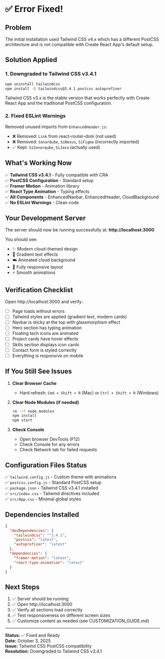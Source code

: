 # ✅ Error Fixed!

## Problem
The initial installation used Tailwind CSS v4.x which has a different PostCSS architecture and is not compatible with Create React App's default setup.

## Solution Applied

### 1. Downgraded to Tailwind CSS v3.4.1
```bash
npm uninstall tailwindcss
npm install -D tailwindcss@3.4.1 postcss autoprefixer
```

Tailwind CSS v3.x is the stable version that works perfectly with Create React App and the traditional PostCSS configuration.

### 2. Fixed ESLint Warnings
Removed unused imports from `EnhancedHeader.js`:
- ❌ Removed: `Link` from react-router-dom (not used)
- ❌ Removed: `SonarQube`, `SiNexus`, `SiFigma` (incorrectly imported)
- ✅ Kept: `SiSonarqube`, `SiJava` (actually used)

## What's Working Now

✅ **Tailwind CSS v3.4.1** - Fully compatible with CRA  
✅ **PostCSS Configuration** - Standard setup  
✅ **Framer Motion** - Animation library  
✅ **React Type Animation** - Typing effects  
✅ **All Components** - EnhancedNavbar, EnhancedHeader, CloudBackground  
✅ **No ESLint Warnings** - Clean code  

## Your Development Server

The server should now be running successfully at:
**http://localhost:3000**

You should see:
- ✨ Modern cloud-themed design
- 🎨 Gradient text effects
- ☁️ Animated cloud background
- 📱 Fully responsive layout
- ⚡ Smooth animations

## Verification Checklist

Open http://localhost:3000 and verify:

- [ ] Page loads without errors
- [ ] Tailwind styles are applied (gradient text, modern cards)
- [ ] Navbar is sticky at the top with glassmorphism effect
- [ ] Hero section has typing animation
- [ ] Floating tech icons are animated
- [ ] Project cards have hover effects
- [ ] Skills section displays icon cards
- [ ] Contact form is styled correctly
- [ ] Everything is responsive on mobile

## If You Still See Issues

1. **Clear Browser Cache**
   - Hard refresh: `Cmd + Shift + R` (Mac) or `Ctrl + Shift + R` (Windows)

2. **Clear Node Modules (if needed)**
   ```bash
   rm -rf node_modules
   npm install
   npm start
   ```

3. **Check Console**
   - Open browser DevTools (F12)
   - Check Console for any errors
   - Check Network tab for failed requests

## Configuration Files Status

✅ `tailwind.config.js` - Custom theme with animations  
✅ `postcss.config.js` - Standard PostCSS setup  
✅ `package.json` - Tailwind CSS v3.4.1 installed  
✅ `src/index.css` - Tailwind directives included  
✅ `src/App.css` - Minimal global styles  

## Dependencies Installed

```json
{
  "devDependencies": {
    "tailwindcss": "^3.4.1",
    "postcss": "latest",
    "autoprefixer": "latest"
  },
  "dependencies": {
    "framer-motion": "latest",
    "react-type-animation": "latest"
  }
}
```

## Next Steps

1. ✅ Server should be running
2. ✅ Open http://localhost:3000
3. ✅ Verify all sections load correctly
4. ✅ Test responsiveness on different screen sizes
5. ✅ Customize content as needed (see CUSTOMIZATION_GUIDE.md)

---

**Status:** ✅ Fixed and Ready  
**Date:** October 3, 2025  
**Issue:** Tailwind CSS PostCSS compatibility  
**Resolution:** Downgraded to Tailwind CSS v3.4.1


